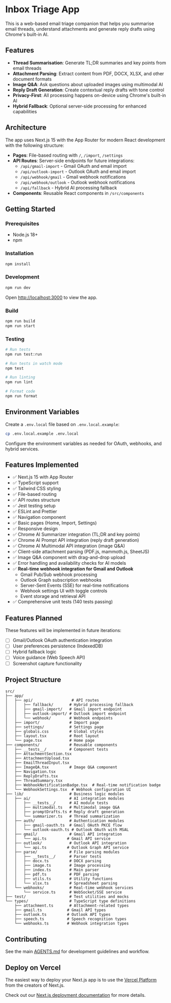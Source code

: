 # Inbox Triage App

This is a web-based email triage companion that helps you summarise email threads, understand attachments and generate reply drafts using Chrome's built-in AI.

## Features

- **Thread Summarisation**: Generate TL;DR summaries and key points from email threads
- **Attachment Parsing**: Extract content from PDF, DOCX, XLSX, and other document formats
- **Image Q&A**: Ask questions about uploaded images using multimodal AI
- **Reply Draft Generation**: Create contextual reply drafts with tone control
- **Privacy-First**: All processing happens on-device using Chrome's built-in AI
- **Hybrid Fallback**: Optional server-side processing for enhanced capabilities

## Architecture

The app uses Next.js 15 with the App Router for modern React development with the following structure:

- **Pages**: File-based routing with `/`, `/import`, `/settings`
- **API Routes**: Server-side endpoints for future integrations:
  - `/api/gmail-import` - Gmail OAuth and email import
  - `/api/outlook-import` - Outlook OAuth and email import  
  - `/api/webhook/gmail` - Gmail webhook notifications
  - `/api/webhook/outlook` - Outlook webhook notifications
  - `/api/fallback` - Hybrid AI processing fallback
- **Components**: Reusable React components in `/src/components`

## Getting Started

### Prerequisites

- Node.js 18+ 
- npm

### Installation

```bash
npm install
```

### Development

```bash
npm run dev
```

Open [http://localhost:3000](http://localhost:3000) to view the app.

### Build

```bash
npm run build
npm run start
```

### Testing

```bash
# Run tests
npm run test:run

# Run tests in watch mode  
npm test

# Run linting
npm run lint

# Format code
npm run format
```

## Environment Variables

Create a `.env.local` file based on `.env.local.example`:

```bash
cp .env.local.example .env.local
```

Configure the environment variables as needed for OAuth, webhooks, and hybrid services.

## Features Implemented

- ✅ Next.js 15 with App Router
- ✅ TypeScript support
- ✅ Tailwind CSS styling
- ✅ File-based routing
- ✅ API routes structure
- ✅ Jest testing setup
- ✅ ESLint and Prettier
- ✅ Navigation component
- ✅ Basic pages (Home, Import, Settings)
- ✅ Responsive design
- ✅ Chrome AI Summarizer integration (TL;DR and key points)
- ✅ Chrome AI Prompt API integration (reply draft generation)
- ✅ Chrome AI Multimodal API integration (image Q&A)
- ✅ Client-side attachment parsing (PDF.js, mammoth.js, SheetJS)
- ✅ Image Q&A component with drag-and-drop upload
- ✅ Error handling and availability checks for AI models
- ✅ **Real-time webhook integration for Gmail and Outlook**
  - Gmail Pub/Sub webhook processing
  - Outlook Graph subscription webhooks
  - Server-Sent Events (SSE) for real-time notifications
  - Webhook settings UI with toggle controls
  - Event storage and retrieval API
- ✅ Comprehensive unit tests (140 tests passing)

## Features Planned

These features will be implemented in future iterations:

- [ ] Gmail/Outlook OAuth authentication integration
- [ ] User preferences persistence (IndexedDB)
- [ ] Hybrid fallback logic
- [ ] Voice guidance (Web Speech API)
- [ ] Screenshot capture functionality

## Project Structure

```
src/
├── app/
│   ├── api/                 # API routes
│   │   ├── fallback/       # Hybrid processing fallback
│   │   ├── gmail-import/   # Gmail import endpoint
│   │   ├── outlook-import/ # Outlook import endpoint
│   │   └── webhook/        # Webhook endpoints
│   ├── import/             # Import page
│   ├── settings/           # Settings page  
│   ├── globals.css         # Global styles
│   ├── layout.tsx          # Root layout
│   └── page.tsx            # Home page
├── components/             # Reusable components
│   ├── __tests__/          # Component tests
│   ├── AttachmentSection.tsx
│   ├── AttachmentUpload.tsx
│   ├── EmailThreadInput.tsx
│   ├── ImageQA.tsx         # Image Q&A component
│   ├── Navigation.tsx
│   ├── ReplyDrafts.tsx
│   ├── ThreadSummary.tsx
│   ├── WebhookNotificationBadge.tsx  # Real-time notification badge
│   └── WebhookSettings.tsx  # Webhook configuration UI
├── lib/                    # Business logic modules
│   ├── ai/                 # AI integration modules
│   │   ├── __tests__/      # AI module tests
│   │   ├── multimodal.ts   # Multimodal image Q&A
│   │   ├── promptDrafts.ts # Reply draft generation
│   │   └── summarizer.ts   # Thread summarization
│   ├── auth/               # Authentication modules
│   │   ├── gmail-oauth.ts  # Gmail OAuth PKCE flow
│   │   └── outlook-oauth.ts # Outlook OAuth with MSAL
│   ├── gmail/              # Gmail API integration
│   │   └── api.ts         # Gmail API service
│   ├── outlook/            # Outlook API integration
│   │   └── api.ts         # Outlook Graph API service
│   ├── parse/              # File parsing modules
│   │   ├── __tests__/      # Parser tests
│   │   ├── docx.ts         # DOCX parsing
│   │   ├── image.ts        # Image processing
│   │   ├── index.ts        # Main parser
│   │   ├── pdf.ts          # PDF parsing
│   │   ├── utils.ts        # Utility functions
│   │   └── xlsx.ts         # Spreadsheet parsing
│   └── webhooks/           # Real-time webhook services
│       └── service.ts      # WebSocket/SSE service
├── test/                   # Test utilities and mocks
└── types/                  # TypeScript type definitions
    ├── attachment.ts       # Attachment-related types
    ├── gmail.ts           # Gmail API types
    ├── outlook.ts         # Outlook API types
    ├── speech.ts          # Speech recognition types
    └── webhooks.ts        # Webhook integration types
```

## Contributing

See the main [AGENTS.md](../AGENTS.md) for development guidelines and workflow.

## Deploy on Vercel

The easiest way to deploy your Next.js app is to use the [Vercel Platform](https://vercel.com/new?utm_medium=default-template&filter=next.js&utm_source=create-next-app&utm_campaign=create-next-app-readme) from the creators of Next.js.

Check out our [Next.js deployment documentation](https://nextjs.org/docs/app/building-your-application/deploying) for more details.
